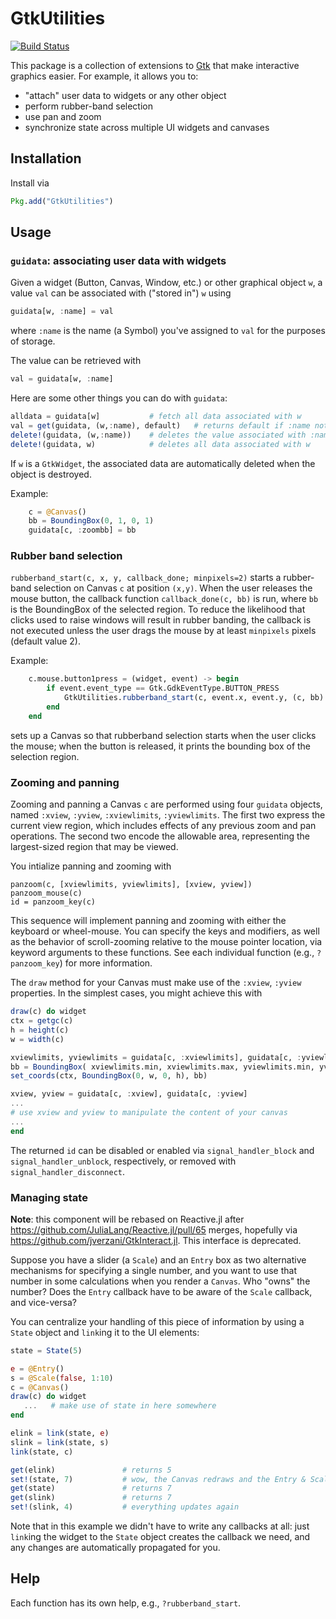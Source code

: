 # GtkUtilities

[![Build Status](https://travis-ci.org/timholy/GtkUtilities.jl.svg?branch=master)](https://travis-ci.org/timholy/GtkUtilities.jl)

This package is a collection of extensions to
[Gtk](https://github.com/JuliaLang/Gtk.jl) that make interactive
graphics easier.  For example, it allows you to:
- "attach" user data to widgets or any other object
- perform rubber-band selection
- use pan and zoom
- synchronize state across multiple UI widgets and canvases

## Installation

Install via
```jl
Pkg.add("GtkUtilities")
```

## Usage

### `guidata`: associating user data with widgets

Given a widget (Button, Canvas, Window, etc.) or other graphical object
`w`, a value `val` can be associated with ("stored in") `w` using
```jl
guidata[w, :name] = val
```
where `:name` is the name (a Symbol) you've assigned to `val` for the
purposes of storage.

The value can be retrieved with
```jl
val = guidata[w, :name]
```
Here are some other things you can do with `guidata`:
```jl
alldata = guidata[w]           # fetch all data associated with w
val = get(guidata, (w,:name), default)   # returns default if :name not defined
delete!(guidata, (w,:name))    # deletes the value associated with :name
delete!(guidata, w)            # deletes all data associated with w
```

If `w` is a `GtkWidget`, the associated data are automatically deleted
when the object is destroyed.

Example:
```jl
    c = @Canvas()
    bb = BoundingBox(0, 1, 0, 1)
    guidata[c, :zoombb] = bb
```

### Rubber band selection

`rubberband_start(c, x, y, callback_done; minpixels=2)` starts a rubber-band
selection on Canvas `c` at position `(x,y)`.  When the user releases
the mouse button, the callback function `callback_done(c, bb)` is run,
where `bb` is the BoundingBox of the selected region.  To reduce the
likelihood that clicks used to raise windows will result in
rubber banding, the callback is not executed unless the user drags
the mouse by at least `minpixels` pixels (default value 2).

Example:
```jl
    c.mouse.button1press = (widget, event) -> begin
        if event.event_type == Gtk.GdkEventType.BUTTON_PRESS
            GtkUtilities.rubberband_start(c, event.x, event.y, (c, bb) -> @show bb)
        end
    end
```
sets up a Canvas so that rubberband selection starts when the
user clicks the mouse; when the button is released, it prints the
bounding box of the selection region.

### Zooming and panning

Zooming and panning a Canvas `c` are performed using four `guidata`
objects, named `:xview`, `:yview`, `:xviewlimits`, `:yviewlimits`.
The first two express the current view region, which includes
effects of any previous zoom and pan operations.  The second two
encode the allowable area, representing the largest-sized region
that may be viewed.

You intialize panning and zooming with
```
panzoom(c, [xviewlimits, yviewlimits], [xview, yview])
panzoom_mouse(c)
id = panzoom_key(c)
```
This sequence will implement panning and zooming with either the
keyboard or wheel-mouse.  You can specify the keys and modifiers, as
well as the behavior of scroll-zooming relative to the mouse pointer
location, via keyword arguments to these functions. See each
individual function (e.g., `?panzoom_key`) for more information.

The `draw` method for your Canvas must make use of the
`:xview`, `:yview` properties.
In the simplest cases, you might achieve this with
```jl
draw(c) do widget
ctx = getgc(c)
h = height(c)
w = width(c)

xviewlimits, yviewlimits = guidata[c, :xviewlimits], guidata[c, :yviewlimits]
bb = BoundingBox( xviewlimits.min, xviewlimits.max, yviewlimits.min, yviewlimits.max)  # you can create bb outside of the draw method instead, by using explicity values for xview/yview-limits. However, 'guidata' will not work unless 'c' has already been fully defined.
set_coords(ctx, BoundingBox(0, w, 0, h), bb)

xview, yview = guidata[c, :xview], guidata[c, :yview]
...
# use xview and yview to manipulate the content of your canvas
...
end
```

The returned `id` can be disabled or enabled via
`signal_handler_block` and `signal_handler_unblock`, respectively, or
removed with `signal_handler_disconnect`.

### Managing state

**Note**: this component will be rebased on Reactive.jl after
https://github.com/JuliaLang/Reactive.jl/pull/65 merges, hopefully
via https://github.com/jverzani/GtkInteract.jl. This
interface is deprecated.

Suppose you have a slider (a `Scale`) and an `Entry` box as two
alternative mechanisms for specifying a single number, and you want to
use that number in some calculations when you render a `Canvas`.
Who "owns" the number? Does the `Entry` callback have to be aware of
the `Scale` callback, and vice-versa?

You can centralize your handling of this piece of information by using
a `State` object and `link`ing it to the UI elements:

```jl
state = State(5)

e = @Entry()
s = @Scale(false, 1:10)
c = @Canvas()
draw(c) do widget
   ...   # make use of state in here somewhere
end

elink = link(state, e)
slink = link(state, s)
link(state, c)

get(elink)               # returns 5
set!(state, 7)           # wow, the Canvas redraws and the Entry & Scale change!
get(state)               # returns 7
get(slink)               # returns 7
set!(slink, 4)           # everything updates again
```

Note that in this example we didn't have to write any callbacks at
all: just `link`ing the widget to the `State` object creates the
callback we need, and any changes are automatically propagated for
you.


## Help

Each function has its own help, e.g., `?rubberband_start`.
